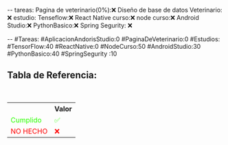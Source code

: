 --
tareas:
Pagina de veterinario(0%):❌
Diseño de base de datos Veterinario: ❌
estudio:
Tenseflow:❌
React Native curso:❌
node curso:❌
Android Studio:❌
PythonBasico:❌
Spring Segurity: ❌

--
\#Tareas:
\#AplicacionAndorisStudio:0
\#PaginaDeVeterinario:0
\#Estudios:
\#TensorFlow:40
\#ReactNative:0
\#NodeCurso:50
\#AndroidStudio:30
\#PythonBasico:40
\#SpringSegurity :10

<div  class="bc-diario">
<h2> Tabla de Referencia:</h2>
<table class="table-diario">
  <tr class="tr-diario">
    <th class="th-diario"></th>
    <th class="th-diario">Valor</th>
  </tr>
  <tr class="tr-diario">
    <td class="td-diario" style="color:2bff00">Cumplido</td>
    <td class="td-diario" style="color:2bff00">✅</td>
  </tr>
  <tr class="tr-diario">
    <td class="td-diario" style="color:red">NO HECHO</td>
    <td class="td-diario" style="color:red">❌</td>
  </tr>
</table>
